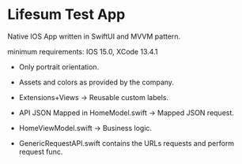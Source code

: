 # Lifesum Test App

Native IOS App written in SwiftUI and MVVM pattern.

 minimum requirements: IOS 15.0, XCode 13.4.1

 
- Only portrait orientation.

- Assets and colors as provided by the company.

- Extensions+Views -> Reusable custom labels.

- API JSON Mapped in HomeModel.swift -> Mapped JSON request.

- HomeViewModel.swift -> Business logic.

- GenericRequestAPI.swift contains the URLs requests and perform request func. 
 
